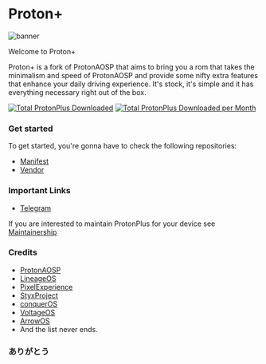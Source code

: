 # Proton+

![banner](https://raw.githubusercontent.com/protonplus-org/.github/master/profile/banner.png)

Welcome to Proton+ 

Proton+ is a fork of ProtonAOSP that aims to bring you a rom that takes the minimalism and speed of ProtonAOSP and provide some nifty extra features that enhance your daily driving experience. It's stock, it's simple and it has everything necessary right out of the box.

[![Total ProtonPlus Downloaded ](https://img.shields.io/sourceforge/dt/protonplus?&label=Downloads&color=critical&style=flat-square)](https://sourceforge.net/projects/protonplus/files/latest/download)  [![Total ProtonPlus Downloaded per Month](https://img.shields.io/sourceforge/dm/protonplus?&label=Downloads&color=critical&style=flat-square)](https://sourceforge.net/projects/protonplus/files/latest/download)

### Get started 

To get started, you're gonna have to check the following repositories:

- [Manifest](https://github.com/protonplus-org/manifest)
- [Vendor](https://github.com/protonplus-org/vendor_proton)

### Important Links

- [Telegram](https://t.me/ProtonPlusChat)

If you are interested to maintain ProtonPlus for your device see [Maintainership](https://forms.gle/k16DxWGm3QHNwi8EA)

### Credits

- [ProtonAOSP](https://github.com/protonaosp) 
- [LineageOS](https://github.com/lineageos) 
- [PixelExperience](https://github.com/pixelexperience) 
- [StyxProject](https://github.com/styxproject)
- [conquerOS](https://github.com/conqueros)
- [VoltageOS](https://github.com/voltageos)
- [ArrowOS](https://github.com/arrowos)
- And the list never ends.

### ありがとう

